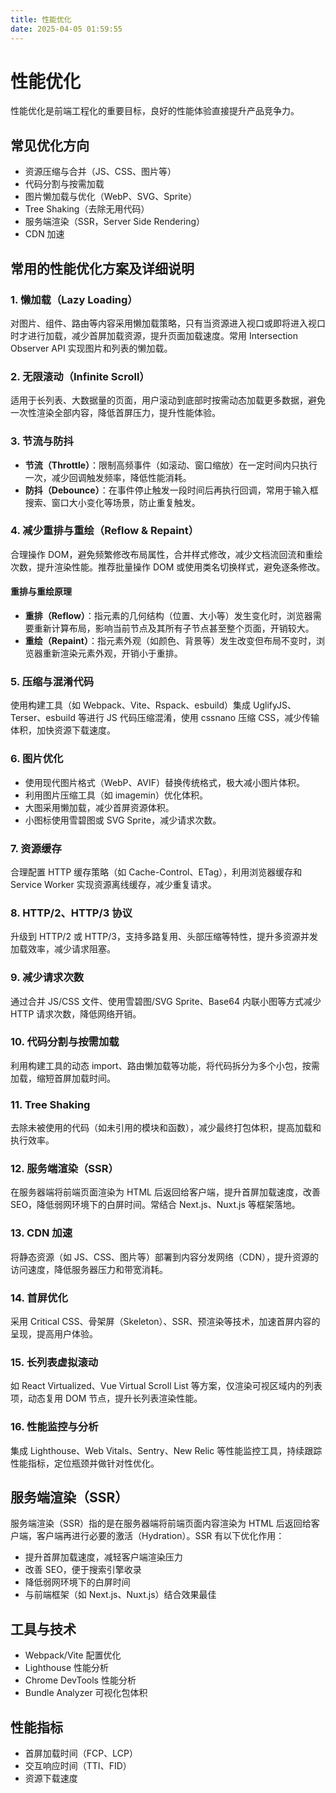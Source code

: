 ```yaml
---
title: 性能优化
date: 2025-04-05 01:59:55
---
```


# 性能优化

性能优化是前端工程化的重要目标，良好的性能体验直接提升产品竞争力。

## 常见优化方向

- 资源压缩与合并（JS、CSS、图片等）
- 代码分割与按需加载
- 图片懒加载与优化（WebP、SVG、Sprite）
- Tree Shaking（去除无用代码）
- 服务端渲染（SSR，Server Side Rendering）
- CDN 加速

## 常用的性能优化方案及详细说明

### 1. 懒加载（Lazy Loading）

对图片、组件、路由等内容采用懒加载策略，只有当资源进入视口或即将进入视口时才进行加载，减少首屏加载资源，提升页面加载速度。常用 Intersection Observer API 实现图片和列表的懒加载。

### 2. 无限滚动（Infinite Scroll）

适用于长列表、大数据量的页面，用户滚动到底部时按需动态加载更多数据，避免一次性渲染全部内容，降低首屏压力，提升性能体验。

### 3. 节流与防抖

- **节流（Throttle）**：限制高频事件（如滚动、窗口缩放）在一定时间内只执行一次，减少回调触发频率，降低性能消耗。
- **防抖（Debounce）**：在事件停止触发一段时间后再执行回调，常用于输入框搜索、窗口大小变化等场景，防止重复触发。

### 4. 减少重排与重绘（Reflow & Repaint）

合理操作 DOM，避免频繁修改布局属性，合并样式修改，减少文档流回流和重绘次数，提升渲染性能。推荐批量操作 DOM 或使用类名切换样式，避免逐条修改。

#### 重排与重绘原理

- **重排（Reflow）**：指元素的几何结构（位置、大小等）发生变化时，浏览器需要重新计算布局，影响当前节点及其所有子节点甚至整个页面，开销较大。
- **重绘（Repaint）**：指元素外观（如颜色、背景等）发生改变但布局不变时，浏览器重新渲染元素外观，开销小于重排。

### 5. 压缩与混淆代码

使用构建工具（如 Webpack、Vite、Rspack、esbuild）集成 UglifyJS、Terser、esbuild 等进行 JS 代码压缩混淆，使用 cssnano 压缩 CSS，减少传输体积，加快资源下载速度。

### 6. 图片优化

- 使用现代图片格式（WebP、AVIF）替换传统格式，极大减小图片体积。
- 利用图片压缩工具（如 imagemin）优化体积。
- 大图采用懒加载，减少首屏资源体积。
- 小图标使用雪碧图或 SVG Sprite，减少请求次数。

### 7. 资源缓存

合理配置 HTTP 缓存策略（如 Cache-Control、ETag），利用浏览器缓存和 Service Worker 实现资源离线缓存，减少重复请求。

### 8. HTTP/2、HTTP/3 协议

升级到 HTTP/2 或 HTTP/3，支持多路复用、头部压缩等特性，提升多资源并发加载效率，减少请求阻塞。

### 9. 减少请求次数

通过合并 JS/CSS 文件、使用雪碧图/SVG Sprite、Base64 内联小图等方式减少 HTTP 请求次数，降低网络开销。

### 10. 代码分割与按需加载

利用构建工具的动态 import、路由懒加载等功能，将代码拆分为多个小包，按需加载，缩短首屏加载时间。

### 11. Tree Shaking

去除未被使用的代码（如未引用的模块和函数），减少最终打包体积，提高加载和执行效率。

### 12. 服务端渲染（SSR）

在服务器端将前端页面渲染为 HTML 后返回给客户端，提升首屏加载速度，改善 SEO，降低弱网环境下的白屏时间。常结合 Next.js、Nuxt.js 等框架落地。

### 13. CDN 加速

将静态资源（如 JS、CSS、图片等）部署到内容分发网络（CDN），提升资源的访问速度，降低服务器压力和带宽消耗。

### 14. 首屏优化

采用 Critical CSS、骨架屏（Skeleton）、SSR、预渲染等技术，加速首屏内容的呈现，提高用户体验。

### 15. 长列表虚拟滚动

如 React Virtualized、Vue Virtual Scroll List 等方案，仅渲染可视区域内的列表项，动态复用 DOM 节点，提升长列表渲染性能。

### 16. 性能监控与分析

集成 Lighthouse、Web Vitals、Sentry、New Relic 等性能监控工具，持续跟踪性能指标，定位瓶颈并做针对性优化。

## 服务端渲染（SSR）

服务端渲染（SSR）指的是在服务器端将前端页面内容渲染为 HTML 后返回给客户端，客户端再进行必要的激活（Hydration）。SSR 有以下优化作用：

- 提升首屏加载速度，减轻客户端渲染压力
- 改善 SEO，便于搜索引擎收录
- 降低弱网环境下的白屏时间
- 与前端框架（如 Next.js、Nuxt.js）结合效果最佳

## 工具与技术

- Webpack/Vite 配置优化
- Lighthouse 性能分析
- Chrome DevTools 性能分析
- Bundle Analyzer 可视化包体积

## 性能指标

- 首屏加载时间（FCP、LCP）
- 交互响应时间（TTI、FID）
- 资源下载速度